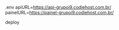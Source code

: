 ﻿.env
apiURL=https://api-grupoi9.codiehost.com.br/
painelURL=https://painel-grupoi9.codiehost.com.br/

deploy
